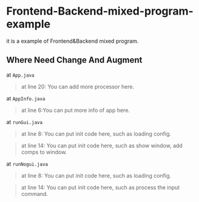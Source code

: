 # Frontend-Backend-mixed-program-example
it is a example of Frontend&amp;Backend mixed program.
## Where Need Change And Augment
at `App.java`

  > at line 20: You can add more processor here.

at `AppInfo.java`

  > at line 6:You can put more info of app here.

at `runGui.java`

  > at line 8: You can put init code here, such as loading config.
  
  > at line 14: You can put init code here, such as show window, add comps to window.

at `runNogui.java`

  > at line 8: You can put init code here, such as loading config.
  
  > at line 14: You can put init code here, such as process the input command.


